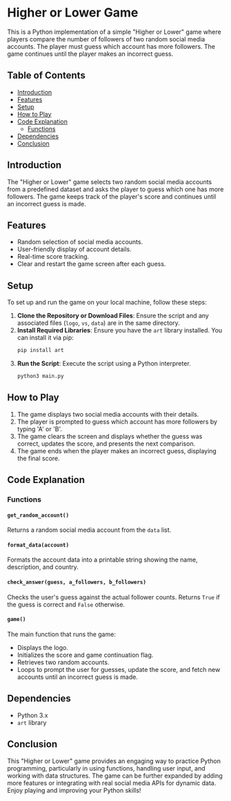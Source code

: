 # Higher or Lower Game

This is a Python implementation of a simple "Higher or Lower" game where players compare the number of followers of two random social media accounts. The player must guess which account has more followers. The game continues until the player makes an incorrect guess.

## Table of Contents

- [Introduction](#introduction)
- [Features](#features)
- [Setup](#setup)
- [How to Play](#how-to-play)
- [Code Explanation](#code-explanation)
  - [Functions](#functions)
- [Dependencies](#dependencies)
- [Conclusion](#conclusion)

## Introduction

The "Higher or Lower" game selects two random social media accounts from a predefined dataset and asks the player to guess which one has more followers. The game keeps track of the player's score and continues until an incorrect guess is made.

## Features

- Random selection of social media accounts.
- User-friendly display of account details.
- Real-time score tracking.
- Clear and restart the game screen after each guess.

## Setup

To set up and run the game on your local machine, follow these steps:

1. **Clone the Repository or Download Files**: Ensure the script and any associated files (`logo`, `vs`, `data`) are in the same directory.
2. **Install Required Libraries**:
   Ensure you have the `art` library installed. You can install it via pip:
   ```sh
   pip install art
   ```
3. **Run the Script**: Execute the script using a Python interpreter.
   ```sh
   python3 main.py
   ```

## How to Play

1. The game displays two social media accounts with their details.
2. The player is prompted to guess which account has more followers by typing 'A' or 'B'.
3. The game clears the screen and displays whether the guess was correct, updates the score, and presents the next comparison.
4. The game ends when the player makes an incorrect guess, displaying the final score.

## Code Explanation

### Functions

#### `get_random_account()`

Returns a random social media account from the `data` list.

#### `format_data(account)`

Formats the account data into a printable string showing the name, description, and country.

#### `check_answer(guess, a_followers, b_followers)`

Checks the user's guess against the actual follower counts. Returns `True` if the guess is correct and `False` otherwise.

#### `game()`

The main function that runs the game:

- Displays the logo.
- Initializes the score and game continuation flag.
- Retrieves two random accounts.
- Loops to prompt the user for guesses, update the score, and fetch new accounts until an incorrect guess is made.

## Dependencies

- Python 3.x
- `art` library

## Conclusion

This "Higher or Lower" game provides an engaging way to practice Python programming, particularly in using functions, handling user input, and working with data structures. The game can be further expanded by adding more features or integrating with real social media APIs for dynamic data. Enjoy playing and improving your Python skills!
